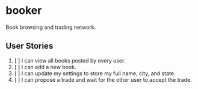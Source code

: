 # booker

Book browsing and trading network.

## User Stories
1. [ ] I can view all books posted by every user.
1. [ ] I can add a new book.
1. [ ] I can update my settings to store my full name, city, and state.
1. [ ] I can propose a trade and wait for the other user to accept the trade.

